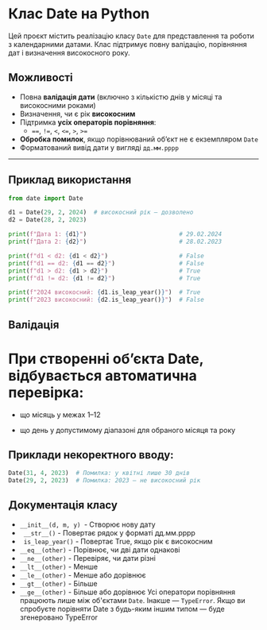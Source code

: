 # Клас Date на Python

Цей проєкт містить реалізацію класу `Date` для представлення та роботи з календарними датами. Клас підтримує повну валідацію, порівняння дат і визначення високосного року.

## Можливості

- Повна **валідація дати** (включно з кількістю днів у місяці та високосними роками)
- Визначення, чи є рік **високосним**
- Підтримка **усіх операторів порівняння**:
  - `==`, `!=`, `<`, `<=`, `>`, `>=`
- **Обробка помилок**, якщо порівнюваний об’єкт не є екземпляром `Date`
- Форматований вивід дати у вигляді `дд.мм.рррр`

---

## Приклад використання

```python
from date import Date

d1 = Date(29, 2, 2024)  # високосний рік — дозволено
d2 = Date(28, 2, 2023)

print(f"Дата 1: {d1}")                          # 29.02.2024
print(f"Дата 2: {d2}")                          # 28.02.2023

print(f"d1 < d2: {d1 < d2}")                    # False
print(f"d1 == d2: {d1 == d2}")                  # False
print(f"d1 > d2: {d1 > d2}")                    # True
print(f"d1 != d2: {d1 != d2}")                  # True

print(f"2024 високосний: {d1.is_leap_year()}")  # True
print(f"2023 високосний: {d2.is_leap_year()}")  # False
```
## Валідація
# При створенні об’єкта Date, відбувається автоматична перевірка:  

* що місяць у межах 1–12

* що день у допустимому діапазоні для обраного місяця та року
## Приклади некоректного вводу:
```python
Date(31, 4, 2023)  # Помилка: у квітні лише 30 днів
Date(29, 2, 2023)  # Помилка: 2023 — не високосний рік
```

## Документація класу

* ```__init__(d, m, y) ```- Створює нову дату                                                            
* ``` __str__()``` - Повертає рядок у форматі дд.мм.рррр
* ``` is_leap_year()``` - Повертає True, якщо рік є високосним
* ```__eq__(other)``` - Порівнює, чи дві дати однакові
* ```__ne__(other)``` - Перевіряє, чи дати різні
* ```__lt__(other)``` - Менше
* ```__le__(other)``` - Менше або дорівнює
* ```__gt__(other)``` - Більше
* ```__ge__(other)``` - Більше або дорівнює
Усі оператори порівняння працюють лише між об'єктами ```Date```. Інакше — ```TypeError```.
Якщо ви спробуєте порівняти Date з будь-яким іншим типом — буде згенеровано TypeError







